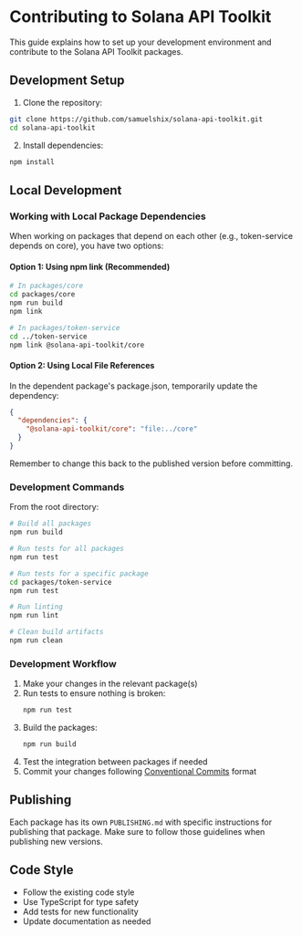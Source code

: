 # Contributing to Solana API Toolkit

This guide explains how to set up your development environment and contribute to the Solana API Toolkit packages.

## Development Setup

1. Clone the repository:
```bash
git clone https://github.com/samuelshix/solana-api-toolkit.git
cd solana-api-toolkit
```

2. Install dependencies:
```bash
npm install
```

## Local Development

### Working with Local Package Dependencies

When working on packages that depend on each other (e.g., token-service depends on core), you have two options:

#### Option 1: Using npm link (Recommended)
```bash
# In packages/core
cd packages/core
npm run build
npm link

# In packages/token-service
cd ../token-service
npm link @solana-api-toolkit/core
```

#### Option 2: Using Local File References
In the dependent package's package.json, temporarily update the dependency:
```json
{
  "dependencies": {
    "@solana-api-toolkit/core": "file:../core"
  }
}
```
Remember to change this back to the published version before committing.

### Development Commands

From the root directory:
```bash
# Build all packages
npm run build

# Run tests for all packages
npm run test

# Run tests for a specific package
cd packages/token-service
npm run test

# Run linting
npm run lint

# Clean build artifacts
npm run clean
```

### Development Workflow

1. Make your changes in the relevant package(s)
2. Run tests to ensure nothing is broken:
   ```bash
   npm run test
   ```
3. Build the packages:
   ```bash
   npm run build
   ```
4. Test the integration between packages if needed
5. Commit your changes following [Conventional Commits](https://www.conventionalcommits.org/) format

## Publishing

Each package has its own `PUBLISHING.md` with specific instructions for publishing that package. Make sure to follow those guidelines when publishing new versions.

## Code Style

- Follow the existing code style
- Use TypeScript for type safety
- Add tests for new functionality
- Update documentation as needed